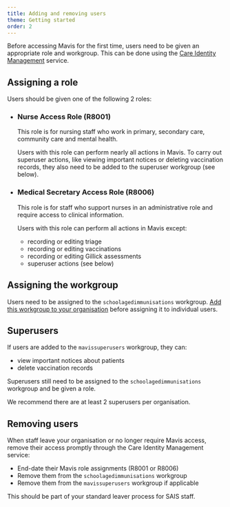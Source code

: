 ```yaml
---
title: Adding and removing users
theme: Getting started
order: 2
---
```


Before accessing Mavis for the first time, users need to be given an appropriate role and workgroup. This can be done using the [Care Identity Management](https://manage-care-identities.care-identity-service2.nhs.uk/) service.

## Assigning a role

Users should be given one of the following 2 roles:

- ### Nurse Access Role (R8001)

  This role is for nursing staff who work in primary, secondary care, community care and mental health.

  Users with this role can perform nearly all actions in Mavis. To carry out superuser actions, like viewing important notices or deleting vaccination records, they also need to be added to the superuser workgroup (see below).

- ### Medical Secretary Access Role (R8006)

  This role is for staff who support nurses in an administrative role and require access to clinical information.

  Users with this role can perform all actions in Mavis except:
  - recording or editing triage
  - recording or editing vaccinations
  - recording or editing Gillick assessments
  - superuser actions (see below)

## Assigning the workgroup

Users need to be assigned to the `schoolagedimmunisations` workgroup. [Add this workgroup to your organisation](https://digital.nhs.uk/services/care-identity-service/applications-and-services/care-identity-management/user-guides/managing-workgroups/create-a-workgroup) before assigning it to individual users.

## Superusers

If users are added to the `mavissuperusers` workgroup, they can:

- view important notices about patients
- delete vaccination records

Superusers still need to be assigned to the `schoolagedimmunisations` workgroup and be given a role.

We recommend there are at least 2 superusers per organisation.

## Removing users

When staff leave your organisation or no longer require Mavis access, remove their access promptly through the Care Identity Management service:

- End-date their Mavis role assignments (R8001 or R8006)
- Remove them from the `schoolagedimmunisations` workgroup
- Remove them from the `mavissuperusers` workgroup if applicable

This should be part of your standard leaver process for SAIS staff.
